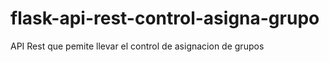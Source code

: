 # flask-api-rest-control-asigna-grupo
API Rest que pemite llevar el control de asignacion de grupos
